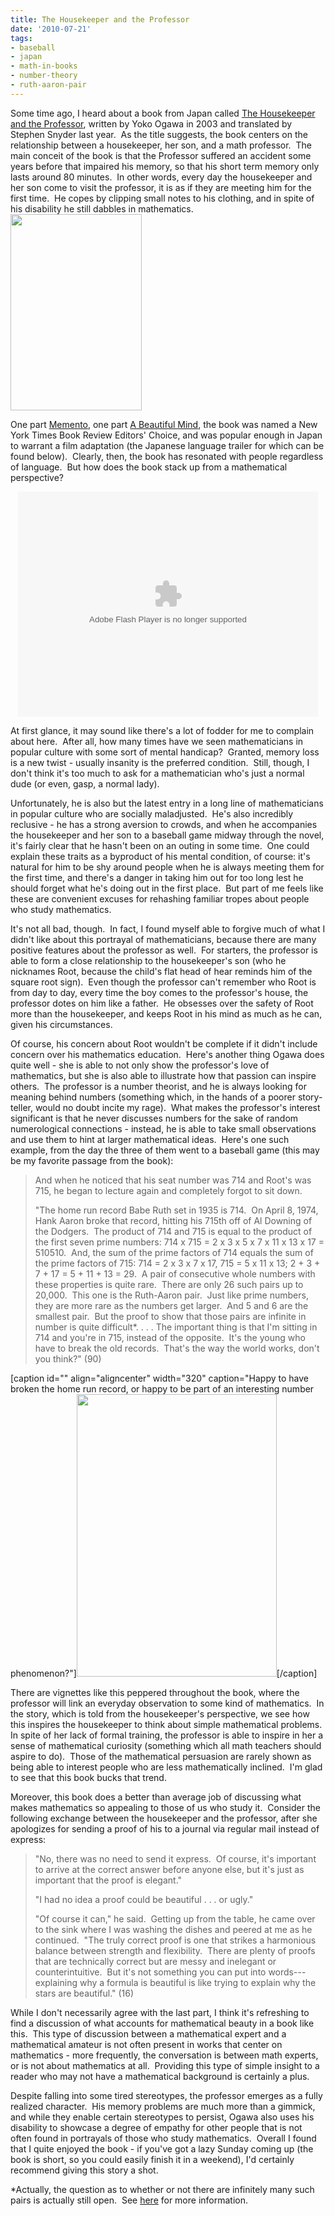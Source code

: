 ```yaml
---
title: The Housekeeper and the Professor
date: '2010-07-21'
tags:
- baseball
- japan
- math-in-books
- number-theory
- ruth-aaron-pair
---
```


<p>Some time ago, I heard about a book from Japan called <a href="http://en.wikipedia.org/wiki/The_Housekeeper_and_the_Professor">The Housekeeper and the Professor</a>, written by Yoko Ogawa in 2003 and translated by Stephen Snyder last year.  As the title suggests, the book centers on the relationship between a housekeeper, her son, and a math professor.  The main conceit of the book is that the Professor suffered an accident some years before that impaired his memory, so that his short term memory only lasts around 80 minutes.  In other words, every day the housekeeper and her son come to visit the professor, it is as if they are meeting him for the first time.  He copes by clipping small notes to his clothing, and in spite of his disability he still dabbles in mathematics.  <a href="http://www.mathgoespop.com/wp-content/uploads/2010/07/Picture-13.png"><img class="aligncenter size-full wp-image-540" title="ProfHouse" src="http://www.mathgoespop.com/wp-content/uploads/2010/07/Picture-13.png" alt="" width="210" height="314" /></a></p>
<p>One part <a href="http://www.imdb.com/title/tt0209144/">Memento</a>, one part <a href="http://www.imdb.com/title/tt0268978/">A Beautiful Mind</a>, the book was named a New York Times Book Review Editors' Choice, and was popular enough in Japan to warrant a film adaptation (the Japanese language trailer for which can be found below).  Clearly, then, the book has resonated with people regardless of language.  But how does the book stack up from a mathematical perspective?</p>
<p style="text-align: center;">
<object classid="clsid:d27cdb6e-ae6d-11cf-96b8-444553540000" width="480" height="360" codebase="http://download.macromedia.com/pub/shockwave/cabs/flash/swflash.cab#version=6,0,40,0"><param name="src" value="http://www.nipponcinema.com/v2/play.swf?config=http://www.nipponcinema.com/cfg/the-professor-and-his-beloved-equation-trailer" /><param name="allowfullscreen" value="true" /><embed type="application/x-shockwave-flash" width="480" height="360" src="http://www.nipponcinema.com/v2/play.swf?config=http://www.nipponcinema.com/cfg/the-professor-and-his-beloved-equation-trailer" allowfullscreen="true"></embed></object>
</p>
<p style="text-align: left;">At first glance, it may sound like there's a lot of fodder for me to complain about here.  After all, how many times have we seen mathematicians in popular culture with some sort of mental handicap?  Granted, memory loss is a new twist - usually insanity is the preferred condition.  Still, though, I don't think it's too much to ask for a mathematician who's just a normal dude (or even, gasp, a normal lady).</p>
<p style="text-align: left;">Unfortunately, he is also but the latest entry in a long line of  mathematicians in popular culture who are socially maladjusted.  He's also incredibly reclusive - he has a strong aversion to crowds, and when he accompanies the housekeeper and her son to a baseball game midway through the novel, it's fairly clear that he hasn't been on an outing in some time.  One could explain these traits as a byproduct of his mental condition, of course: it's natural for him to be shy around people when he is always meeting them for the first time, and there's a danger in taking him out for too long lest he should forget what he's doing out in the first place.  But part of me feels like these are convenient excuses for rehashing familiar tropes about people who study mathematics.</p>
<p style="text-align: left;">It's not all bad, though.  In fact, I found myself able to forgive much of what I didn't like about this portrayal of mathematicians, because there are many positive features about the professor as well.  For starters, the professor is able to form a close relationship to the housekeeper's son (who he nicknames Root, because the child's flat head of hear reminds him of the square root sign).  Even though the professor can't remember who Root is from day to day, every time the boy comes to the professor's house, the professor dotes on him like a father.  He obsesses over the safety of Root more than the housekeeper, and keeps Root in his mind as much as he can, given his circumstances.</p>
<p style="text-align: left;">Of course, his concern about Root wouldn't be complete if it didn't include concern over his mathematics education.  Here's another thing Ogawa does quite well - she is able to not only show the professor's love of mathematics, but she is also able to illustrate how that passion can inspire others.  The professor is a number theorist, and he is always looking for meaning behind numbers (something which, in the hands of a poorer story-teller, would no doubt incite my rage).  What makes the professor's interest significant is that he never discusses numbers for the sake of random numerological connections - instead, he is able to take small observations and use them to hint at larger mathematical ideas.  Here's one such example, from the day the three of them went to a baseball game (this may be my favorite passage from the book):</p>
<blockquote><p style="text-align: left;">And when he noticed that his seat number was 714 and Root's was 715, he began to lecture again and completely forgot to sit down.</p>
<p style="text-align: left;">"The home run record Babe Ruth set in 1935 is 714.  On April 8, 1974, Hank Aaron broke that record, hitting his 715th off of Al Downing of the Dodgers.  The product of 714 and 715 is equal to the product of the first seven prime numbers: 714 x 715 = 2 x 3 x 5 x 7 x 11 x 13 x 17 = 510510.  And, the sum of the prime factors of 714 equals the sum of the prime factors of 715: 714 = 2 x 3 x 7 x 17, 715 = 5 x 11 x 13; 2 + 3 + 7 + 17 = 5 + 11 + 13 = 29.  A pair of consecutive whole numbers with these properties is quite rare.  There are only 26 such pairs up to 20,000.  This one is the Ruth-Aaron pair.  Just like prime numbers, they are more rare as the numbers get larger.  And 5 and 6 are the smallest pair.  But the proof to show that those pairs are infinite in number is quite difficult*. . . . The important thing is that I'm sitting in 714 and you're in 715, instead of the opposite.  It's the young who have to break the old records.  That's the way the world works, don't you think?" (90)</p>
</blockquote>
<p>[caption id="" align="aligncenter" width="320" caption="Happy to have broken the home run record, or happy to be part of an interesting number phenomenon?"]<img src="http://i.cdn.turner.com/sivault/multimedia/photo_gallery/0904/this.day.sports.history.april8/images/hank-aaron.jpg" alt="" width="320" height="452" />[/caption]</p>
<p style="text-align: left;">There are vignettes like this peppered throughout the book, where the professor will link an everyday observation to some kind of mathematics.  In the story, which is told from the housekeeper's perspective, we see how this inspires the housekeeper to think about simple mathematical problems.  In spite of her lack of formal training, the professor is able to inspire in her a sense of mathematical curiosity (something which all math teachers should aspire to do).  Those of the mathematical persuasion are rarely shown as being able to interest people who are less mathematically inclined.  I'm glad to see that this book bucks that trend.</p>
<p style="text-align: left;">Moreover, this book does a better than average job of discussing what makes mathematics so appealing to those of us who study it.  Consider the following exchange between the housekeeper and the professor, after she apologizes for sending a proof of his to a journal via regular mail instead of express:</p>
<blockquote><p style="text-align: left;">"No, there was no need to send it express.  Of course, it's important to arrive at the correct answer before anyone else, but it's just as important that the proof is elegant."</p>
<p style="text-align: left;">"I had no idea a proof could be beautiful . . . or ugly."</p>
<p style="text-align: left;">"Of course it can," he said.  Getting up from the table, he came over to the sink where I was washing the dishes and peered at me as he continued.  "The truly correct proof is one that strikes a harmonious balance between strength and flexibility.  There are plenty of proofs that are technically correct but are messy and inelegant or counterintuitive.  But it's not something you can put into words---explaining why a formula is beautiful is like trying to explain why the stars are beautiful." (16)</p>
</blockquote>
<p style="text-align: left;">While I don't necessarily agree with the last part, I think it's refreshing to find a discussion of what accounts for mathematical beauty in a book like this.  This type of discussion between a mathematical expert and a mathematical amateur is not often present in works that center on mathematics - more frequently, the conversation is between math experts, or is not about mathematics at all.  Providing this type of simple insight to a reader who may not have a mathematical background is certainly a plus.</p>
<p style="text-align: left;">Despite falling into some tired stereotypes, the professor emerges as a fully realized character.  His memory problems are much more than a gimmick, and while they enable certain stereotypes to persist, Ogawa also uses his disability to showcase a degree of empathy for other people that is not often found in portrayals of those who study mathematics.  Overall I found that I quite enjoyed the book - if you've got a lazy Sunday coming up (the book is short, so you could easily finish it in a weekend), I'd certainly recommend giving this story a shot.</p>
<p style="text-align: left;">*Actually, the question as to whether or not there are infinitely many such pairs is actually still open.  See <a href="http://mathworld.wolfram.com/Ruth-AaronPair.html">here</a> for more information.</p>

